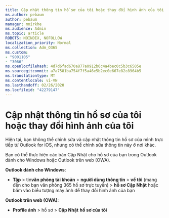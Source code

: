 ```yaml
---
title: Cập nhật thông tin hồ sơ của tôi hoặc thay đổi hình ảnh của tôi
ms.author: pebaum
author: pebaum
manager: mnirkhe
ms.audience: Admin
ms.topic: article
ROBOTS: NOINDEX, NOFOLLOW
localization_priority: Normal
ms.collection: Adm_O365
ms.custom:
- "9001105"
- "3066"
ms.openlocfilehash: 4d7d6fad670a877a0912b6c4a4bec0c5b3c6505e
ms.sourcegitcommit: a7a7581ba754f7f5a46e5b2ec0e667e82c8964b5
ms.translationtype: MT
ms.contentlocale: vi-VN
ms.lasthandoff: 02/26/2020
ms.locfileid: "42279147"
---
```

# <a name="update-my-profile-information-or-change-my-picture"></a>Cập nhật thông tin hồ sơ của tôi hoặc thay đổi hình ảnh của tôi

Hiện tại, bạn không thể chỉnh sửa và cập nhật thông tin hồ sơ của mình trực tiếp từ Outlook for iOS, nhưng có thể chỉnh sửa thông tin này ở nơi khác. 

Bạn có thể thực hiện các bản Cập Nhật cho hồ sơ của bạn trong Outlook dành cho Windows hoặc Outlook trên web (OWA). 

**Outlook dành cho Windows**: 

- **Tập** > tin**văn phòng tài khoản** > **người dùng thông tin** > **về tôi** (mang đến cho bạn văn phòng 365 hồ sơ trực tuyến) > **hồ sơ Cập Nhật** hoặc bấm vào biểu tượng máy ảnh để thay đổi hình ảnh của bạn  
  
**Outlook trên web (OWA)**: 

- **Profile ảnh** > hồ sơ > **Cập Nhật** **hồ sơ của tôi**

